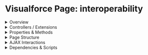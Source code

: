 # Visualforce Page: interoperability

<details>
<summary>Overview</summary>

## Visualforce Page Overview: interoperability

No overview found.

### Purpose of the Page
No purpose found.



### Metadata
- **API Version**: 54
- **Label**: Interoperability

</details>

<details>
<summary>Controllers / Extensions</summary>

## Key Controllers / Extensions Used
- **Standard Controller**: None
- **Custom Controller**: None
- **Extensions**: 
  None

</details>

<details>
<summary>Properties & Methods</summary>

## Properties
No public properties found in associated Apex controllers/extensions.

## Methods
No public methods found in associated Apex controllers/extensions.

</details>

<details>
<summary>Page Structure</summary>

### Forms
- Contains 1 `apex:form` component(s)

### Inputs
- No input bindings (`apex:inputField`, `apex:inputText`, etc.) detected

### Buttons
- No button actions (`apex:commandButton`, `apex:button`, `apex:commandLink`) detected

</details>

<details>
<summary>AJAX Interactions</summary>

- No `apex:actionSupport` components detected

- No `apex:outputPanel` components with an ID detected

</details>

<details>
<summary>Dependencies & Scripts</summary>

### Objects
- No SObject dependencies detected

### Fields
- No field dependencies detected

### Custom Components
- No custom components detected

### Scripts
- inline: `
        var timesListened = 1;

        $Lightning.use('c:LWCContainerApp', function () {
            $Lightning.createComponent(
                'c:interoperability',
                { label: 'Initial label value' },
                'lwc-container',
                function (cmp) {
                    console.log('LWC added to Visualforce page:' + cmp);
                    var lwc = document.querySelector('c-interoperability');
                    lwc.addEventListener('buttonclicked', handleLWCEvent);
                }
            );
        });

        function handleLWCEvent() {
            document.querySelector('p.messages').textContent =
                timesListened + ' messages listened from LWC';
            timesListened++;
        }

        function callLWCMethod(event) {
            var lwc = document.querySelector('c-interoperability');
            lwc.doWhatever();
        }

        function setLWCProperty(event) {
            var lwc = document.querySelector('c-interoperability');
            lwc.label = 'The label property was updated from Visualforce';
        }
    `

</details>